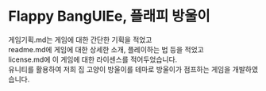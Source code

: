# Flappy BangUlEe, 플래피 방울이
게임기획.md는 게임에 대한 간단한 기획을 적었고  
readme.md에 게임에 대한 상세한 소개, 플레이하는 법 등을 적었고  
license.md에 이 게임에 대한 라이센스를 적어두었습니다.  
유니티를 활용하여 저희 집 고양이 방울이를 테마로 방울이가 점프하는 게임을 개발하였습니다.    

